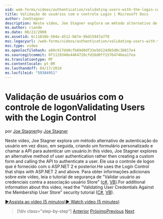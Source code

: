 ```yaml
---
uid: web-forms/videos/authentication/validating-users-with-the-login-control
title: Validação de usuários com o controle Login | Microsoft Docs
author: JoeStagner
description: Neste vídeo, Joe Stagner explora um método alternativo de autenticação do usuário em vez disso, em seguida, criando um formulário personalizado e chamar a API para autenticar um uso...
ms.author: riande
ms.date: 08/22/2008
ms.assetid: 6c11816b-504a-4512-b67e-9bd15947a7f8
msc.legacyurl: /web-forms/videos/authentication/validating-users-with-the-login-control
msc.type: video
ms.openlocfilehash: e89c917d40cfb09d0df33e50124db5d0c38817e4
ms.sourcegitcommit: 0f1119340e4464720cfd16d0ff15764746ea1fea
ms.translationtype: MT
ms.contentlocale: pt-BR
ms.lasthandoff: 04/17/2019
ms.locfileid: "59384951"
---
```

# <a name="validating-users-with-the-login-control"></a><span data-ttu-id="27f03-103">Validação de usuários com o controle de logon</span><span class="sxs-lookup"><span data-stu-id="27f03-103">Validating Users with the Login Control</span></span>

<span data-ttu-id="27f03-104">por [Joe Stagner](https://github.com/JoeStagner)</span><span class="sxs-lookup"><span data-stu-id="27f03-104">by [Joe Stagner](https://github.com/JoeStagner)</span></span>

<span data-ttu-id="27f03-105">Neste vídeo, Joe Stagner explora um método alternativo de autenticação do usuário em vez disso, em seguida, criando um formulário personalizado e chamar a API para autenticar um usuário.</span><span class="sxs-lookup"><span data-stu-id="27f03-105">In this video, Joe Stagner explores an alternative method of user authentication rather then creating a custom form and calling the API to authenticate a user.</span></span> <span data-ttu-id="27f03-106">Ele usa o controle de logon que é fornecido com o ASP.NET 2 e posterior.</span><span class="sxs-lookup"><span data-stu-id="27f03-106">He uses the Login Control that ships with ASP.NET 2 and above.</span></span> <span data-ttu-id="27f03-107">Para obter informações adicionais sobre este vídeo, leia o tutorial de segurança de "Validar usuário as credenciais contra a associação usuário Store" ([c#](../../overview/older-versions-security/membership/validating-user-credentials-against-the-membership-user-store-cs.md), [VB](../../overview/older-versions-security/membership/validating-user-credentials-against-the-membership-user-store-vb.md)).</span><span class="sxs-lookup"><span data-stu-id="27f03-107">For additional information about this video, read the "Validating User Credentials Against the Membership User Store" security tutorial ([C#](../../overview/older-versions-security/membership/validating-user-credentials-against-the-membership-user-store-cs.md), [VB](../../overview/older-versions-security/membership/validating-user-credentials-against-the-membership-user-store-vb.md)).</span></span>

[<span data-ttu-id="27f03-108">&#9654;Assista ao vídeo (5 minutos)</span><span class="sxs-lookup"><span data-stu-id="27f03-108">&#9654; Watch video (5 minutes)</span></span>](https://channel9.msdn.com/Blogs/ASP-NET-Site-Videos/validating-users-with-the-login-control)

> [!div class="step-by-step"]
> <span data-ttu-id="27f03-109">[Anterior](validating-users-manually.md)
> [Próximo](adding-users-to-your-membership-system.md)</span><span class="sxs-lookup"><span data-stu-id="27f03-109">[Previous](validating-users-manually.md)
[Next](adding-users-to-your-membership-system.md)</span></span>
